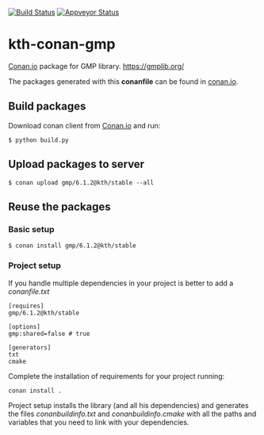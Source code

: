[![Build Status](https://travis-ci.org/k-nuth/kth-conan-gmp.svg?branch=master)](https://travis-ci.org/k-nuth/kth-conan-gmp) [![Appveyor Status](https://ci.appveyor.com/api/projects/status/github/k-nuth/kth-conan-gmp?branch=master&svg=true)](https://ci.appveyor.com/project/k-nuth/kth-conan-gmp?branch=master)

# kth-conan-gmp

[Conan.io](https://conan.io) package for GMP library. https://gmplib.org/

The packages generated with this **conanfile** can be found in [conan.io](https://conan.io/source/gmp/6.1.2/k-nuth/k-nuth).

## Build packages

Download conan client from [Conan.io](https://conan.io) and run:

    $ python build.py
    
## Upload packages to server

    $ conan upload gmp/6.1.2@kth/stable --all
    
## Reuse the packages

### Basic setup

    $ conan install gmp/6.1.2@kth/stable
    
### Project setup

If you handle multiple dependencies in your project is better to add a *conanfile.txt*
    
    [requires]
    gmp/6.1.2@kth/stable

    [options]
    gmp:shared=false # true
    
    [generators]
    txt
    cmake

Complete the installation of requirements for your project running:</small></span>

    conan install . 

Project setup installs the library (and all his dependencies) and generates the files *conanbuildinfo.txt* and *conanbuildinfo.cmake* with all the paths and variables that you need to link with your dependencies.
